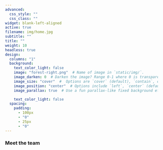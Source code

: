 ```yaml
---
advanced:
  css_style: ""
  css_class: ""
widget: blank-left-aligned
active: true
filename: img/home.jpg
subtitle: ""
title: ""
weight: 10
headless: true
design:
  columns: "1"
  background:
    text_color_light: false
    image: "forest-right.png"  # Name of image in `static/img/`.
    image_darken: 0  # Darken the image? Range 0-1 where 0 is transparent and 1 is opaque.
    image_size: "cover"  #  Options are `cover` (default), `contain`, or `actual` size.
    image_position: "center"  # Options include `left`, `center` (default), or `right`.
    image_parallax: true  # Use a fun parallax-like fixed background effect? true/false

    text_color_light: false
  spacing:
    padding:
      - 100px
      - "0"
      - 25px
      - "0"
---
```

<h3>Meet the team</h3>